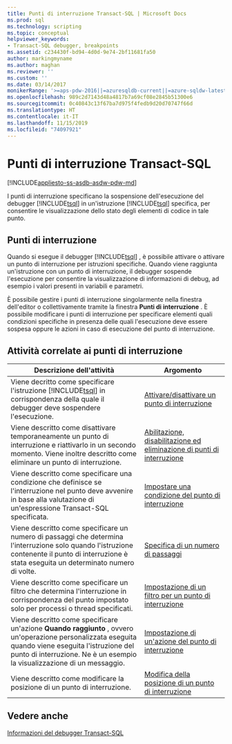 ```yaml
---
title: Punti di interruzione Transact-SQL | Microsoft Docs
ms.prod: sql
ms.technology: scripting
ms.topic: conceptual
helpviewer_keywords:
- Transact-SQL debugger, breakpoints
ms.assetid: c234430f-bd94-4d0d-9e74-2bf11681fa50
author: markingmyname
ms.author: maghan
ms.reviewer: ''
ms.custom: ''
ms.date: 03/14/2017
monikerRange: '>=aps-pdw-2016||=azuresqldb-current||=azure-sqldw-latest||>=sql-server-2016||=sqlallproducts-allversions||>=sql-server-linux-2017||=azuresqldb-mi-current'
ms.openlocfilehash: 989c2d7143d48a4817b7a69cf08e2845b51300e6
ms.sourcegitcommit: 0c40843c13f67ba7d975f4fedb9d20d70747f66d
ms.translationtype: HT
ms.contentlocale: it-IT
ms.lasthandoff: 11/15/2019
ms.locfileid: "74097921"
---
```

# <a name="transact-sql-breakpoints"></a>Punti di interruzione Transact-SQL

[!INCLUDE[appliesto-ss-asdb-asdw-pdw-md](../../includes/appliesto-ss-asdb-asdw-pdw-md.md)]

I punti di interruzione specificano la sospensione dell'esecuzione del debugger [!INCLUDE[tsql](../../includes/tsql-md.md)] in un'istruzione [!INCLUDE[tsql](../../includes/tsql-md.md)] specifica, per consentire le visualizzazione dello stato degli elementi di codice in tale punto.

## <a name="breakpoints"></a>Punti di interruzione

Quando si esegue il debugger [!INCLUDE[tsql](../../includes/tsql-md.md)] , è possibile attivare o attivare un punto di interruzione per istruzioni specifiche. Quando viene raggiunta un'istruzione con un punto di interruzione, il debugger sospende l'esecuzione per consentire la visualizzazione di informazioni di debug, ad esempio i valori presenti in variabili e parametri.

È possibile gestire i punti di interruzione singolarmente nella finestra dell'editor o collettivamente tramite la finestra **Punti di interruzione** . È possibile modificare i punti di interruzione per specificare elementi quali condizioni specifiche in presenza delle quali l'esecuzione deve essere sospesa oppure le azioni in caso di esecuzione del punto di interruzione.

## <a name="breakpoint-tasks"></a>Attività correlate ai punti di interruzione  
  
|Descrizione dell'attività|Argomento|  
|----------------------|-----------|  
|Viene decritto come specificare l'istruzione [!INCLUDE[tsql](../../includes/tsql-md.md)] in corrispondenza della quale il debugger deve sospendere l'esecuzione.|[Attivare/disattivare un punto di interruzione](../../relational-databases/scripting/toggle-a-breakpoint.md)|  
|Viene descritto come disattivare temporaneamente un punto di interruzione e riattivarlo in un secondo momento. Viene inoltre descritto come eliminare un punto di interruzione.|[Abilitazione, disabilitazione ed eliminazione di punti di interruzione](../../relational-databases/scripting/enable-disable-and-delete-breakpoints.md)|  
|Viene descritto come specificare una condizione che definisce se l'interruzione nel punto deve avvenire in base alla valutazione di un'espressione Transact-SQL specificata.|[Impostare una condizione del punto di interruzione](../../relational-databases/scripting/specify-a-breakpoint-condition.md)|  
|Viene descritto come specificare un numero di passaggi che determina l'interruzione solo quando l'istruzione contenente il punto di interruzione è stata eseguita un determinato numero di volte.|[Specifica di un numero di passaggi](../../relational-databases/scripting/specify-a-hit-count.md)|  
|Viene descritto come specificare un filtro che determina l'interruzione in corrispondenza del punto impostato solo per processi o thread specificati.|[Impostazione di un filtro per un punto di interruzione](../../relational-databases/scripting/specify-a-breakpoint-filter.md)|  
|Viene descritto come specificare un'azione **Quando raggiunto** , ovvero un'operazione personalizzata eseguita quando viene eseguita l'istruzione del punto di interruzione. Ne è un esempio la visualizzazione di un messaggio.|[Impostazione di un'azione del punto di interruzione](../../relational-databases/scripting/specify-a-breakpoint-action.md)|  
|Viene descritto come modificare la posizione di un punto di interruzione.|[Modifica della posizione di un punto di interruzione](../../relational-databases/scripting/edit-a-breakpoint-location.md)|  
  
## <a name="see-also"></a>Vedere anche  
 [Informazioni del debugger Transact-SQL](../../relational-databases/scripting/transact-sql-debugger-information.md)  
  
  
